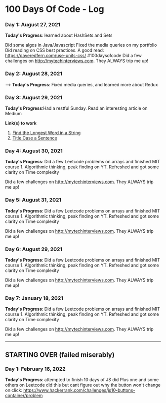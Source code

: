 # 100 Days Of Code - Log

### Day 1: August  27, 2021 

**Today's Progress**: 
learned about HashSets and Sets 

Did some algos in Java/Javascript 
Fixed the media queries on my portfolio 
Did reading on CSS best practices. A good read:
https://daveredfern.com/use-units-css/
#100daysofcode
Did a few challenges on http://mytechinterviews.com. They ALWAYS trip me up!



### Day 2:  August  28, 2021 
 -->
**Today's Progress**: 
Fixed media queries, and learned more about Redux


### Day 3:  August  29, 2021 

**Today's Progress**:Had a restful Sunday. Read an interesting article on Medium   


**Link(s) to work**
1. [Find the Longest Word in a String](https://www.freecodecamp.com/challenges/find-the-longest-word-in-a-string)
2. [Title Case a Sentence](https://www.freecodecamp.com/challenges/title-case-a-sentence)



### Day 4: August  30, 2021 
<!-- ##### (delete me or comment me out) -->

**Today's Progress**: Did a few Leetcode problems on arrays and finished MIT course  1. Algorithmic thinking, peak finding on YT. 
Refreshed and got some clarity on Time complexity
 
Did a few challenges on http://mytechinterviews.com. They ALWAYS trip me up!




### Day 5: August  31, 2021 
<!-- ##### (delete me or comment me out) -->

**Today's Progress**: Did a few Leetcode problems on arrays and finished MIT course  1. Algorithmic thinking, peak finding on YT. 
Refreshed and got some clarity on Time complexity
 
Did a few challenges on http://mytechinterviews.com. They ALWAYS trip me up!



### Day 6: August  29, 2021 
<!-- ##### (delete me or comment me out) -->

**Today's Progress**: Did a few Leetcode problems on arrays and finished MIT course  1. Algorithmic thinking, peak finding on YT. 
Refreshed and got some clarity on Time complexity
 
Did a few challenges on http://mytechinterviews.com. They ALWAYS trip me up!



### Day 7: January  18, 2021 
<!-- ##### (delete me or comment me out) -->

**Today's Progress**: Did a few Leetcode problems on arrays and finished MIT course  1. Algorithmic thinking, peak finding on YT. 
Refreshed and got some clarity on Time complexity
 
Did a few challenges on http://mytechinterviews.com. They ALWAYS trip me up!

_________________________________________________________________________________________________________________________________________________________
## STARTING OVER (failed miserably)
### Day 1: February 16, 2022

**Today's Progress**: 
attempted to finish 10 days of JS
did Plus one and some others on Leetcode 
did this but cant figure out why the button won't change on click: https://www.hackerrank.com/challenges/js10-buttons-container/problem


